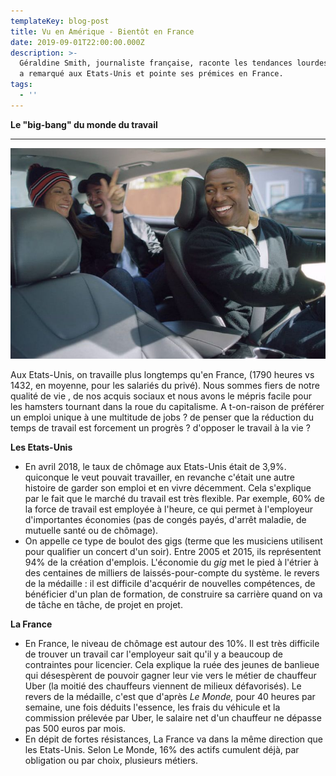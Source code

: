 ```yaml
---
templateKey: blog-post
title: Vu en Amérique - Bientôt en France
date: 2019-09-01T22:00:00.000Z
description: >-
  Géraldine Smith, journaliste française, raconte les tendances lourdes qu'elle
  a remarqué aux Etats-Unis et pointe ses prémices en France.
tags:
  - ''
---
```

**Le "big-bang" du monde du travail**

- - -

![](/static/img/uber-chauffeur.jpg)

Aux Etats-Unis, on travaille plus longtemps qu'en France, (1790 heures vs 1432, en moyenne, pour les salariés du privé). Nous sommes fiers de notre qualité de vie , de nos acquis sociaux et nous avons le mépris facile pour les hamsters tournant dans la roue du capitalisme. A t-on-raison de préférer un emploi unique à une multitude de jobs ? de penser que la réduction du temps de travail est forcement un progrès ? d'opposer le travail à la vie ?

**Les Etats-Unis**

* En avril 2018, le taux de chômage aux Etats-Unis était de 3,9%. quiconque le veut pouvait travailler, en revanche c'était une autre histoire de garder son emploi et en vivre décemment. Cela s'explique par le fait que le marché du travail est très flexible. Par exemple, 60% de la force de travail est employée à l'heure, ce qui permet à l'employeur d'importantes économies (pas de congés payés, d'arrêt maladie, de mutuelle santé ou de chômage).
* On appelle ce type de boulot des gigs (terme que les musiciens utilisent pour qualifier un concert d'un soir). Entre 2005 et 2015, ils représentent 94% de la création d'emplois. L'économie du _gig_ met le pied à l'étrier à des centaines de milliers de laissés-pour-compte du système. le revers de la médaille : il est difficile d'acquérir de nouvelles compétences, de bénéficier d'un plan de formation, de construire sa carrière quand on va de tâche en tâche, de projet en projet.

**La France**

* En France, le niveau de chômage est autour des 10%. Il est très difficile de trouver un travail car l'employeur sait qu'il y a beaucoup de contraintes pour licencier. Cela explique la ruée des jeunes de banlieue qui désespèrent de pouvoir gagner leur vie vers le métier de chauffeur Uber (la moitié des chauffeurs viennent de milieux défavorisés). Le revers de la médaille, c'est que d'après _Le Monde,_ pour 40 heures par semaine, une fois déduits l'essence, les frais du véhicule et la commission prélevée par Uber, le salaire net d'un chauffeur ne dépasse pas 500 euros par mois. 
* En dépit de fortes résistances, La France va dans la même direction que les Etats-Unis. Selon Le Monde, 16% des actifs cumulent déjà, par obligation ou par choix, plusieurs métiers.
